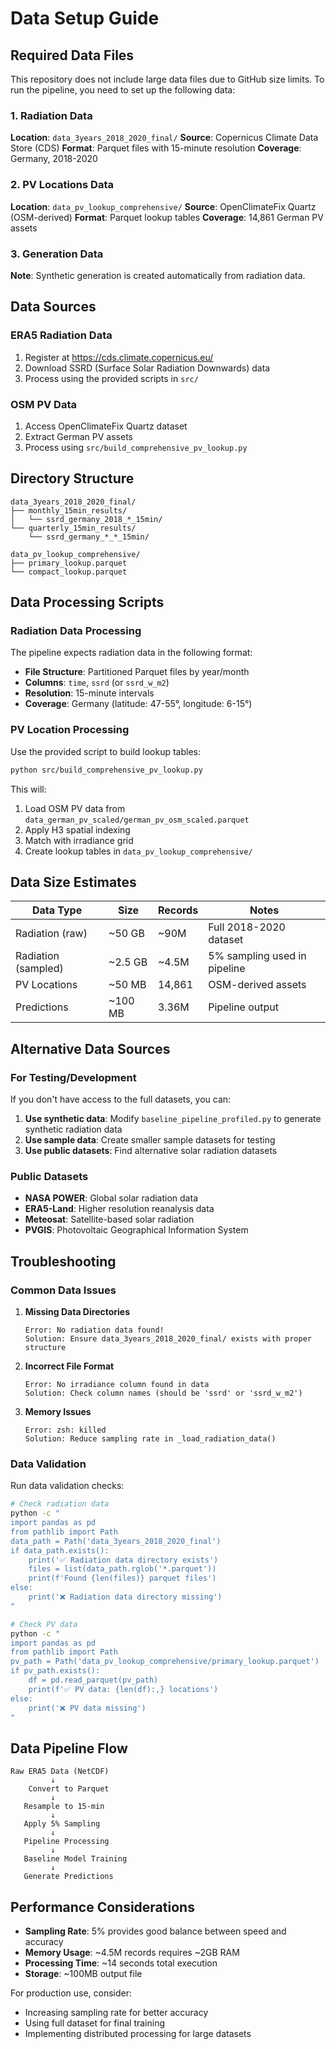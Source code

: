 # Data Setup Guide

## Required Data Files

This repository does not include large data files due to GitHub size limits. To run the pipeline, you need to set up the following data:

### 1. Radiation Data
**Location**: `data_3years_2018_2020_final/`
**Source**: Copernicus Climate Data Store (CDS)
**Format**: Parquet files with 15-minute resolution
**Coverage**: Germany, 2018-2020

### 2. PV Locations Data
**Location**: `data_pv_lookup_comprehensive/`
**Source**: OpenClimateFix Quartz (OSM-derived)
**Format**: Parquet lookup tables
**Coverage**: 14,861 German PV assets

### 3. Generation Data
**Note**: Synthetic generation is created automatically from radiation data.

## Data Sources

### ERA5 Radiation Data
1. Register at https://cds.climate.copernicus.eu/
2. Download SSRD (Surface Solar Radiation Downwards) data
3. Process using the provided scripts in `src/`

### OSM PV Data
1. Access OpenClimateFix Quartz dataset
2. Extract German PV assets
3. Process using `src/build_comprehensive_pv_lookup.py`

## Directory Structure
```
data_3years_2018_2020_final/
├── monthly_15min_results/
│   └── ssrd_germany_2018_*_15min/
└── quarterly_15min_results/
    └── ssrd_germany_*_*_15min/

data_pv_lookup_comprehensive/
├── primary_lookup.parquet
└── compact_lookup.parquet
```

## Data Processing Scripts

### Radiation Data Processing
The pipeline expects radiation data in the following format:
- **File Structure**: Partitioned Parquet files by year/month
- **Columns**: `time`, `ssrd` (or `ssrd_w_m2`)
- **Resolution**: 15-minute intervals
- **Coverage**: Germany (latitude: 47-55°, longitude: 6-15°)

### PV Location Processing
Use the provided script to build lookup tables:
```bash
python src/build_comprehensive_pv_lookup.py
```

This will:
1. Load OSM PV data from `data_german_pv_scaled/german_pv_osm_scaled.parquet`
2. Apply H3 spatial indexing
3. Match with irradiance grid
4. Create lookup tables in `data_pv_lookup_comprehensive/`

## Data Size Estimates

| **Data Type** | **Size** | **Records** | **Notes** |
|---------------|----------|-------------|-----------|
| Radiation (raw) | ~50 GB | ~90M | Full 2018-2020 dataset |
| Radiation (sampled) | ~2.5 GB | ~4.5M | 5% sampling used in pipeline |
| PV Locations | ~50 MB | 14,861 | OSM-derived assets |
| Predictions | ~100 MB | 3.36M | Pipeline output |

## Alternative Data Sources

### For Testing/Development
If you don't have access to the full datasets, you can:

1. **Use synthetic data**: Modify `baseline_pipeline_profiled.py` to generate synthetic radiation data
2. **Use sample data**: Create smaller sample datasets for testing
3. **Use public datasets**: Find alternative solar radiation datasets

### Public Datasets
- **NASA POWER**: Global solar radiation data
- **ERA5-Land**: Higher resolution reanalysis data
- **Meteosat**: Satellite-based solar radiation
- **PVGIS**: Photovoltaic Geographical Information System

## Troubleshooting

### Common Data Issues

1. **Missing Data Directories**
   ```
   Error: No radiation data found!
   Solution: Ensure data_3years_2018_2020_final/ exists with proper structure
   ```

2. **Incorrect File Format**
   ```
   Error: No irradiance column found in data
   Solution: Check column names (should be 'ssrd' or 'ssrd_w_m2')
   ```

3. **Memory Issues**
   ```
   Error: zsh: killed
   Solution: Reduce sampling rate in _load_radiation_data()
   ```

### Data Validation

Run data validation checks:
```bash
# Check radiation data
python -c "
import pandas as pd
from pathlib import Path
data_path = Path('data_3years_2018_2020_final')
if data_path.exists():
    print('✅ Radiation data directory exists')
    files = list(data_path.rglob('*.parquet'))
    print(f'Found {len(files)} parquet files')
else:
    print('❌ Radiation data directory missing')
"

# Check PV data
python -c "
import pandas as pd
from pathlib import Path
pv_path = Path('data_pv_lookup_comprehensive/primary_lookup.parquet')
if pv_path.exists():
    df = pd.read_parquet(pv_path)
    print(f'✅ PV data: {len(df):,} locations')
else:
    print('❌ PV data missing')
"
```

## Data Pipeline Flow

```
Raw ERA5 Data (NetCDF)
         ↓
    Convert to Parquet
         ↓
   Resample to 15-min
         ↓
   Apply 5% Sampling
         ↓
   Pipeline Processing
         ↓
   Baseline Model Training
         ↓
   Generate Predictions
```

## Performance Considerations

- **Sampling Rate**: 5% provides good balance between speed and accuracy
- **Memory Usage**: ~4.5M records requires ~2GB RAM
- **Processing Time**: ~14 seconds total execution
- **Storage**: ~100MB output file

For production use, consider:
- Increasing sampling rate for better accuracy
- Using full dataset for final training
- Implementing distributed processing for large datasets
